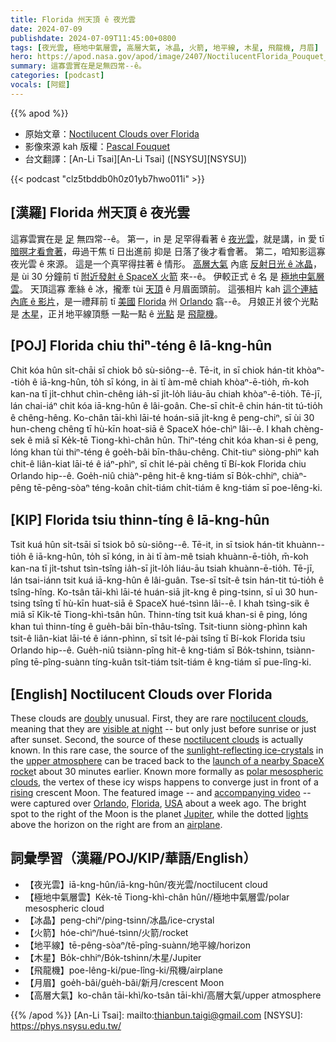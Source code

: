 ```yaml
---
title: Florida 州天頂 ê 夜光雲
date: 2024-07-09
publishdate: 2024-07-09T11:45:00+0800
tags: [夜光雲, 極地中氣層雲, 高層大氣, 冰晶, 火箭, 地平線, 木星, 飛龍機, 月眉]
hero: https://apod.nasa.gov/apod/image/2407/NoctilucentFlorida_Pouquet_960_annotated.jpg
summary: 這寡雲實在是足無四常--ê。
categories: [podcast]
vocals: [阿錕]
---
```


{{% apod %}}

- 原始文章：[Noctilucent Clouds over Florida](https://apod.nasa.gov/apod/ap240709.html)
- 影像來源 kah 版權：[Pascal Fouquet](https://www.pfphotos.art/about/)
- 台文翻譯：[An-Li Tsai][An-Li Tsai] ([NSYSU][NSYSU])

{{< podcast "clz5tbddb0h0z01yb7hwo011i" >}}

## [漢羅] Florida 州天頂 ê 夜光雲
這寡雲實在是 [足][doubly] 無四常--ê。
第一，in 是 足罕得看著 ê [夜光雲][noctilucent clouds]，就是講，in 愛 tī [暗暝才看會著][visible at night]，毋過干焦 tī 日出進前 抑是 日落了後才看會著。
第二，咱知影這寡夜光雲 ê 來源。
這是一个真罕得拄著 ê 情形。
[高層大氣][upper atmosphere] 內底 [反射日光 ê 冰晶][sunlight-reflecting ice-crystals]，是 ùi 30 分鐘前 tī [附近發射 ê SpaceX 火箭][launch of a nearby SpaceX rocke] 來--ê。
伊較正式 ê 名 是 [極地中氣層雲][polar mesospheric clouds]。
天頂這寡 牽絲 ê 冰，攏牽 tùi [天頂][rising] ê 月眉面頭前。
這張相片 kah [這个連結內底 ê 影片][accompanying video]，是一禮拜前 tī [美國][USA] [Florida][Florida] 州 [Orlando][Orlando] 翕--ê。
月娘正爿彼个光點是 [木星][Jupiter]，正爿地平線頂懸 一點一點 ê [光點][lights] 是 [飛龍機][airplane]。

## [POJ] Florida chiu thiⁿ-téng ê Iā-kng-hûn
Chit kóa hûn si̍t-chāi sī chiok bô sù-siông--ê.
Tē-it, in sī chiok hán-tit khòaⁿ--tio̍h ê iā-kng-hûn, to̍h sī kóng, in ài tī àm-mê chiah khòaⁿ-ē-tio̍h, m̄-koh kan-na tī ji̍t-chhut chìn-chêng ia̍h-sī ji̍t-lo̍h liáu-āu chiah khòaⁿ-ē-tio̍h.
Tē-jī, lán chai-iáⁿ chit kóa iā-kng-hûn ê lâi-goân.
Che-sī chi̍t-ê chin hán-tit tú-tio̍h ê chêng-hêng.
Ko-chân tāi-khì lāi-té hoán-siā ji̍t-kng ê peng-chiⁿ, sī ùi 30 hun-cheng chêng tī hù-kīn hoat-siā ê SpaceX hóe-chìⁿ lâi--ê.
I khah chèng-sek ê miâ sī Ke̍k-tē Tiong-khì-chân hûn.
Thiⁿ-téng chit kóa khan-si ê peng, lóng khan tùi thiⁿ-téng ê goe̍h-bâi bīn-thâu-chêng.
Chit-tiuⁿ siòng-phìⁿ kah chit-ê liân-kiat lāi-té ê iáⁿ-phìⁿ, sī chi̍t lé-pài chêng tī Bí-kok Florida chiu Orlando hip--ê.
Goe̍h-niû chiàⁿ-pêng hit-ê kng-tiám sī Bo̍k-chhiⁿ, chiàⁿ-pêng tē-pêng-sòaⁿ téng-koân chi̍t-tiám chi̍t-tiám ê kng-tiám sī poe-lêng-ki.

## [KIP] Florida tsiu thinn-tíng ê Iā-kng-hûn
Tsit kuá hûn si̍t-tsāi sī tsiok bô sù-siông--ê.
Tē-it, in sī tsiok hán-tit khuànn--tio̍h ê iā-kng-hûn, to̍h sī kóng, in ài tī àm-mê tsiah khuànn-ē-tio̍h, m̄-koh kan-na tī ji̍t-tshut tsìn-tsîng ia̍h-sī ji̍t-lo̍h liáu-āu tsiah khuànn-ē-tio̍h.
Tē-jī, lán tsai-iánn tsit kuá iā-kng-hûn ê lâi-guân.
Tse-sī tsi̍t-ê tsin hán-tit tú-tio̍h ê tsîng-hîng.
Ko-tsân tāi-khì lāi-té huán-siā ji̍t-kng ê ping-tsinn, sī uì 30 hun-tsing tsîng tī hù-kīn huat-siā ê SpaceX hué-tsìnn lâi--ê.
I khah tsìng-sik ê miâ sī Ki̍k-tē Tiong-khì-tsân hûn.
Thinn-tíng tsit kuá khan-si ê ping, lóng khan tuì thinn-tíng ê gue̍h-bâi bīn-thâu-tsîng.
Tsit-tiunn siòng-phìnn kah tsit-ê liân-kiat lāi-té ê iánn-phìnn, sī tsi̍t lé-pài tsîng tī Bí-kok Florida tsiu Orlando hip--ê.
Gue̍h-niû tsiànn-pîng hit-ê kng-tiám sī Bo̍k-tshinn, tsiànn-pîng tē-pîng-suànn tíng-kuân tsi̍t-tiám tsi̍t-tiám ê kng-tiám sī pue-lîng-ki.

## [English] Noctilucent Clouds over Florida
These clouds are [doubly][doubly] unusual.
First, they are rare [noctilucent clouds][noctilucent clouds], meaning that they are [visible at night][visible at night] -- but only just before sunrise or just after sunset.
Second, the source of these [noctilucent clouds][noctilucent clouds] is actually known.
In this rare case, the source of the [sunlight-reflecting ice-crystals][sunlight-reflecting ice-crystals] in the [upper atmosphere][upper atmosphere] can be traced back to the [launch of a nearby SpaceX rocke][launch of a nearby SpaceX rocke]t about 30 minutes earlier.
Known more formally as [polar mesospheric clouds][polar mesospheric clouds], the vertex of these icy wisps happens to converge just in front of a [rising][rising] crescent Moon.
The featured image -- and [accompanying video][accompanying video] -- were captured over [Orlando][Orlando], [Florida][Florida], [USA][USA] about a week ago.
The bright spot to the right of the Moon is the planet [Jupiter][Jupiter], while the dotted [lights][lights] above the horizon on the right are from an [airplane][airplane].

## 詞彙學習（漢羅/POJ/KIP/華語/English）
- 【夜光雲】iā-kng-hûn/iā-kng-hûn/夜光雲/noctilucent cloud
- 【極地中氣層雲】Ke̍k-tē Tiong-khì-chân hûn//極地中氣層雲/polar mesospheric cloud
- 【冰晶】peng-chiⁿ/ping-tsinn/冰晶/ice-crystal
- 【火箭】hóe-chìⁿ/hué-tsìnn/火箭/rocket
- 【地平線】tē-pêng-sòaⁿ/tē-pîng-suànn/地平線/horizon
- 【木星】Bo̍k-chhiⁿ/Bo̍k-tshinn/木星/Jupiter
- 【飛龍機】poe-lêng-ki/pue-lîng-ki/飛機/airplane
- 【月眉】goe̍h-bâi/gue̍h-bâi/新月/crescent Moon
- 【高層大氣】ko-chân tāi-khì/ko-tsân tāi-khì/高層大氣/upper atmosphere

{{% /apod %}}
[An-Li Tsai]: mailto:thianbun.taigi@gmail.com
[NSYSU]: https://phys.nsysu.edu.tw/

[copyright]: https://apod.nasa.gov/apod/fap/lib/about_apod.html#srapply
[License3]: https://creativecommons.org/licenses/by/3.0/
[License2]:https://creativecommons.org/licenses/by-nc-nd/2.0/

[doubly]:https://assets3.thrillist.com/v1/image/2540564/792x594/scale;webp=auto;jpeg_quality=60.jpg
[noctilucent clouds]:https://en.wikipedia.org/wiki/Noctilucent_cloud
[visible at night]:https://apod.nasa.gov/apod/ap220712.html
[noctilucent clouds]:https://science.nasa.gov/missions/hubble/nasa-noctilucent-clouds/
[sunlight-reflecting ice-crystals]:https://www.weather.gov/arx/why_halos_sundogs_pillars
[upper atmosphere]:https://spaceplace.nasa.gov/mesosphere/en/
[launch of a nearby SpaceX rocke]:https://youtu.be/z3yDEVxI5TM
[polar mesospheric clouds]:https://earthobservatory.nasa.gov/images/80217/polar-mesospheric-clouds-south-pacific-ocean
[rising]:https://apod.nasa.gov/apod/ap211010.html
[accompanying video]:https://apod.nasa.gov/apod/image/2407/NoctilucentFlorida_Pouquet.mp4
[Orlando]:https://youtu.be/an8cAHG-pqs
[Florida]:https://en.wikipedia.org/wiki/Florida
[USA]:https://www.cia.gov/the-world-factbook/countries/united-states/
[Jupiter]:https://science.nasa.gov/jupiter/
[lights]:https://apod.nasa.gov/apod/ap240609.html
[airplane]:https://www.grc.nasa.gov/www/k-12/VirtualAero/BottleRocket/airplane/airplane.html
